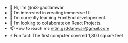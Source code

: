 - 👋 Hi, I’m @ni3-gaddamwar
- 👀 I’m interested in creating immersive UI.
- 🌱 I’m currently learning FrontEnd developement.
- 💞️ I’m looking to collaborate on React Projects.
- 📫 How to reach me nitin.gaddamwar@gmail.com
- ⚡ Fun fact: The first computer covered 1,800 square feet
